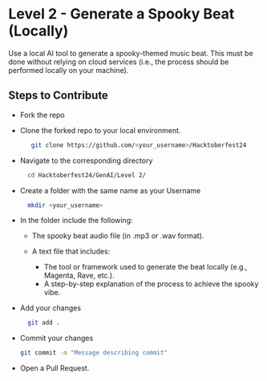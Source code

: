 # Level 2 - Generate a Spooky Beat (Locally)
Use a local AI tool to generate a spooky-themed music beat. This must be done without relying on cloud services (i.e., the process should be performed locally on your machine).

## Steps to Contribute
+ Fork the repo
+ Clone the forked repo to your local environment.
  ```bash
     git clone https://github.com/<your_username>/Hacktoberfest24
  ```
+ Navigate to the corresponding directory
  ```bash
    cd Hacktoberfest24/GenAI/Level 2/
  ```
+ Create a folder with the same name as your Username
  ```bash
    mkdir <your_username>
  ```
+ In the folder include the following:
  - The spooky beat audio file (in .mp3 or .wav format).
    
  - A text file that includes:
    - The tool or framework used to generate the beat locally (e.g., Magenta, Rave, etc.).
    - A step-by-step explanation of the process to achieve the spooky vibe.
    
+ Add your changes
  ```bash
    git add .
  ```
+ Commit your changes
  ```bash
  git commit -m "Message describing commit"
  ```
+ Open a Pull Request.
